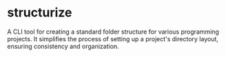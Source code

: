 # structurize
A CLI tool for creating a standard folder structure for various programming projects. It simplifies the process of setting up a project's directory layout, ensuring consistency and organization.
